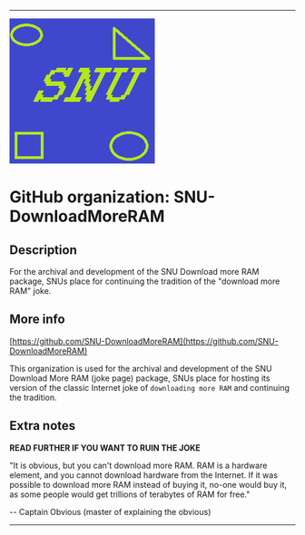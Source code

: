 
***

![SNU_blue_and_gold_legacy_icon.png failed to load. The file may be missing or corrupt. Check the file path for errors first.](/AdditionalInfo/1/SNU-DownloadMoreRAM/SNU_blue_and_gold_legacy_icon.png)

# GitHub organization: SNU-DownloadMoreRAM

## Description

For the archival and development of the SNU Download more RAM package, SNUs place for continuing the tradition of the "download more RAM" joke.

## More info

[https://github.com/SNU-DownloadMoreRAM](https://github.com/SNU-DownloadMoreRAM)

This organization is used for the archival and development of the SNU Download More RAM (joke page) package, SNUs place for hosting its version of the classic Internet joke of `downloading more RAM` and continuing the tradition.

## Extra notes

**READ FURTHER IF YOU WANT TO RUIN THE JOKE**

"It is obvious, but you can't download more RAM. RAM is a hardware element, and you cannot download hardware from the Internet. If it was possible to download more RAM instead of buying it, no-one would buy it, as some people would get trillions of terabytes of RAM for free." 

   -- Captain Obvious (master of explaining the obvious)

***
